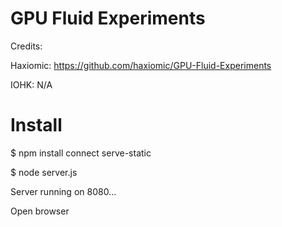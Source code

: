 # GPU Fluid Experiments

Credits:

Haxiomic: https://github.com/haxiomic/GPU-Fluid-Experiments

IOHK: N/A


# Install

 $ npm install connect serve-static

 $ node server.js

Server running on 8080...

Open browser 

